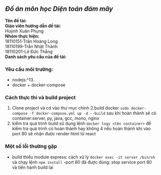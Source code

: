 ***Đồ án môn học Diện toán đám mây***
---
**Tên đề tài:** <br/>
**Giáo viên hướng dẫn đề tài:** <br/>
Huỳnh Xuân Phụng<br/>
**Nhóm thực hiện:**<br/>
  18110151-Trần Hoàng Long<br/>
  18110199-Trần Nhật Thành<br/>
  18110201-Lê Đức Thắng<br/>
**Danh sách yêu cầu của đề tài:**<br/>
### Yêu cầu môi trường:
- nodejs:^13.
- docker + docker-compose
### Cách thực thi và build project
1. Clone project và cd vào thư mục chính
2.build docker   `sudo docker-compose -f docker-compose.yml up -d --build` 
 sau khi hoàn thành sẽ có container:server, py, java, gcc, mono, nginx
3. kiểm tra quá trình build sử dụng lệnh `docker logs <tên container>` để kiểm tra quá trình có hoàn thành hay không
4 nếu hoàn thành khi vào port 80 sẽ nhận được render html từ react

### Một số lỗi thường gặp
- build thiếu module express: cách xử lý  `docker exec -it server /bin/sh ` và chạy lệnh `npm install`
-port 80 đã được dùng: stop service port 80 và tiến hành build lại
